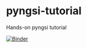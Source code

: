 # pyngsi-tutorial
Hands-on pyngsi tutorial

[![Binder](https://mybinder.org/badge_logo.svg)](https://mybinder.org/v2/gh/pixel-ports/pyngsi-tutorial/0.1.x?filepath=chapter0_index.ipynb)
